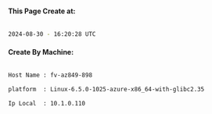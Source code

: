 
   
#### This Page Create at:

```bash

2024-08-30 - 16:20:28 UTC

```

#### Create By Machine:

```bash

Host Name : fv-az849-898

platform  : Linux-6.5.0-1025-azure-x86_64-with-glibc2.35

Ip Local  : 10.1.0.110

```

